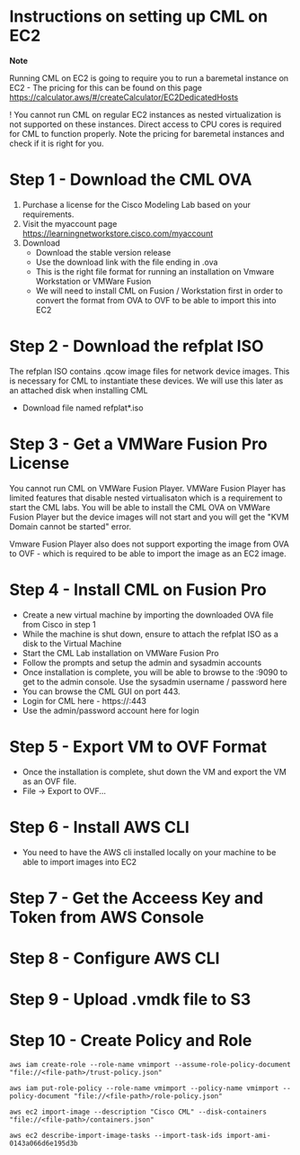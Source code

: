 # Instructions on setting up CML on EC2

**Note** 

Running CML on EC2 is going to require you to run a baremetal instance on EC2 - The pricing for this can be found on this page 
https://calculator.aws/#/createCalculator/EC2DedicatedHosts

! You cannot run CML on regular EC2 instances as nested virtualization is not supported on these instances. Direct access to CPU cores is required for
CML to function properly. Note the pricing for baremetal instances and check if it is right for you.



# Step 1 - Download the CML OVA  

1. Purchase a license for the Cisco Modeling Lab based on your requirements.
2. Visit the myaccount page https://learningnetworkstore.cisco.com/myaccount
3. Download 
    - Download the stable version release 
    - Use the download link with the file ending in .ova 
    - This is the right file format for running an installation on Vmware Workstation or VMWare Fusion
    - We will need to install CML on Fusion / Workstation first in order to convert the format from OVA to OVF to be able to import this into EC2

# Step 2 - Download the refplat ISO

The refplan ISO contains .qcow image files for network device images. This is necessary for CML to instantiate these devices. We will use this later as an attached disk 
when installing CML 
- Download file named refplat*.iso 

# Step 3 - Get a VMWare Fusion Pro License 

You cannot run CML on VMWare Fusion Player. VMWare Fusion Player has limited features that disable nested virtualisaton which is a requirement to start the CML labs.
You will be able to install the CML OVA on VMWare Fusion Player but the device images will not start and you will get the "KVM Domain cannot be started" error.

Vmware Fusion Player also does not support exporting the image from OVA to OVF - which is required to be able to import the image as an EC2 image. 

# Step 4 - Install CML on Fusion Pro

- Create a new virtual machine by importing the downloaded OVA file from Cisco in step 1
- While the machine is shut down, ensure to attach the refplat ISO as a disk to the Virtual Machine
- Start the CML Lab installation on VMWare Fusion Pro
- Follow the prompts and setup the admin and sysadmin accounts
- Once installation is complete, you will be able to browse to the <IP-Address>:9090 to get to the admin console. Use the sysadmin username / password here 
- You can browse the CML GUI on port 443.
- Login for CML here - https://<ip-address>:443 
- Use the admin/password account here for login

    
# Step 5 - Export VM to OVF Format
    
- Once the installation is complete, shut down the VM and export the VM as an OVF file.
- File -> Export to OVF...
    
# Step 6 - Install AWS CLI 

- You need to have the AWS cli installed locally on your machine to be able to import images into EC2
     
# Step 7 - Get the Acceess Key and Token from AWS Console
    
    
# Step 8 - Configure AWS CLI
    

# Step 9 - Upload .vmdk file to S3 
    
# Step 10 - Create Policy and Role 
       
`aws iam create-role --role-name vmimport --assume-role-policy-document "file://<file-path>/trust-policy.json"`

`aws iam put-role-policy --role-name vmimport --policy-name vmimport --policy-document "file://<file-path>/role-policy.json"`
    
`aws ec2 import-image --description "Cisco CML" --disk-containers "file://<file-path>/containers.json"`
    
`aws ec2 describe-import-image-tasks --import-task-ids import-ami-0143a066d6e195d3b`

